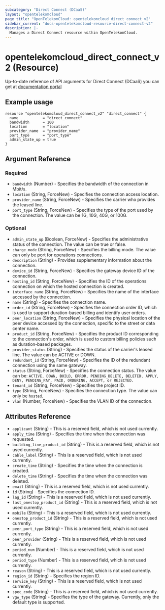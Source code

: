```yaml
---
subcategory: "Direct Connect (DCaaS)"
layout: "opentelekomcloud"
page_title: "OpenTelekomCloud: opentelekomcloud_direct_connect_v2"
sidebar_current: "docs-opentelekomcloud-resource-direct-connect-v2"
description: |-
  Manages a Direct Connect resource within OpenTelekomCloud.
---
```


# opentelekomcloud_direct_connect_v2 (Resource)

Up-to-date reference of API arguments for Direct Connect (DCaaS) you can get at
[documentation portal](https://docs.otc.t-systems.com/direct-connect/api-ref/apis/connection/creating_a_connection.html)

Example usage
-----------------
```hcl
resource "opentelekomcloud_direct_connect_v2" "direct_connect" {
  name           = "direct_connect"
  bandwidth      = 100
  location       = "location"
  provider_name  = "provider_name"
  port_type      = "port_type"
  admin_state_up = true
}
```


## Argument Reference

### Required

* `bandwidth` (Number) - Specifies the bandwidth of the connection in Mbit/s.
* `location` (String, ForceNew) - Specifies the connection access location.
* `provider_name` (String, ForceNew) - Specifies the carrier who provides the leased line.
* `port_type` (String, ForceNew) - Specifies the type of the port used by the connection. The value can be 1G, 10G, 40G, or 100G.

### Optional

* `admin_state_up` (Boolean, ForceNew)  - Specifies the administrative status of the connection. The value can be true or false.
* `charge_mode` (String, ForceNew) - Specifies the billing mode. The value can only be port for operations connections.
* `description` (String) - Provides supplementary information about the connection.
* `device_id` (String, ForceNew) - Specifies the gateway device ID of the connection.
* `hosting_id` (String, ForceNew) - Specifies the ID of the operations connection on which the hosted connection is created.
* `interface_name` (String, ForceNew) - Specifies the name of the interface accessed by the connection.
* `name` (String) - Specifies the connection name.
* `order_id` (String, ForceNew) - Specifies the connection order ID, which is used to support duration-based billing and identify user orders.
* `peer_location` (String, ForceNew) - Specifies the physical location of the peer device accessed by the connection, specific to the street or data center name.
* `product_id` (String, ForceNew) - Specifies the product ID corresponding to the connection's order, which is used to custom billing policies such as duration-based packages.
* `provider_status` (String) - Specifies the status of the carrier's leased line. The value can be ACTIVE or DOWN.
* `redundant_id` (String, ForceNew) - Specifies the ID of the redundant connection using the same gateway.
* `status` (String, ForceNew) - Specifies the connection status.
The value can be: `ACTIVE, DOWN, BUILD, ERROR, PENDING_DELETE, DELETED, APPLY, DENY, PENDING_PAY, PAID, ORDERING, ACCEPT, or REJECTED.`
* `tenant_id` (String, ForceNew) - Specifies the project ID.
* `type` (String, ForceNew) - Specifies the connection type. The value can only be `hosted`.
* `vlan` (Number, ForceNew) - Specifies the VLAN ID of the connection.

## Attributes Reference

* `applicant` (String) - This is a reserved field, which is not used currently.
* `apply_time` (String) - Specifies the time when the connection was requested.
* `building_line_product_id` (String) - This is a reserved field, which is not used currently.
* `cable_label` (String) - This is a reserved field, which is not used currently.
* `create_time` (String) - Specifies the time when the connection is created.
* `delete_time` (String) - Specifies the time when the connection was deleted.
* `email` (String) - This is a reserved field, which is not used currently.
* `id` (String) - Specifies the connection ID.
* `lag_id` (String) - This is a reserved field, which is not used currently.
* `last_onestop_product_id` (String) - This is a reserved field, which is not used currently.
* `mobile` (String) - This is a reserved field, which is not used currently.
* `onestop_product_id` (String) - This is a reserved field, which is not used currently.
* `peer_port_type` (String) - This is a reserved field, which is not used currently.
* `peer_provider` (String) - This is a reserved field, which is not used currently.
* `period_num` (Number) - This is a reserved field, which is not used currently.
* `period_type` (Number) - This is a reserved field, which is not used currently.
* `reason` (String) - This is a reserved field, which is not used currently.
* `region_id` (String) - Specifies the region ID.
* `service_key` (String) - This is a reserved field, which is not used currently.
* `spec_code` (String) - This is a reserved field, which is not used currently.
* `vgw_type` (String) - Specifies the type of the gateway. Currently, only the default type is supported.
